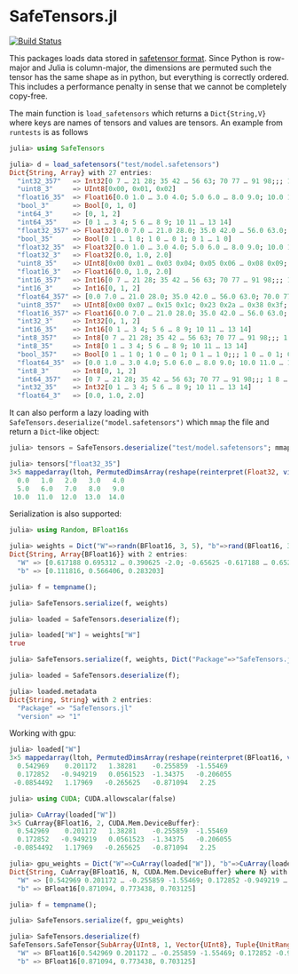 # SafeTensors.jl


[![Build Status](https://github.com/FluxML/SafeTensors.jl/actions/workflows/CI.yml/badge.svg?branch=main)](https://github.com/FluxML/SafeTensors.jl/actions/workflows/CI.yml?query=branch%3Amain)

This packages loads data stored in [safetensor format](https://huggingface.co/docs/safetensors/index).
Since Python is row-major and Julia is column-major, the dimensions are permuted such the tensor has the same shape as in python, but everything is correctly ordered. This includes a performance penalty in sense that we cannot be completely copy-free.

The main function is `load_safetensors` which returns a `Dict{String,V}` where keys are names of tensors and values are tensors. An example from `runtests` is as follows
```julia
julia> using SafeTensors

julia> d = load_safetensors("test/model.safetensors")
Dict{String, Array} with 27 entries:
  "int32_357"   => Int32[0 7 … 21 28; 35 42 … 56 63; 70 77 … 91 98;;; 1 8 … 22 29…
  "uint8_3"     => UInt8[0x00, 0x01, 0x02]
  "float16_35"  => Float16[0.0 1.0 … 3.0 4.0; 5.0 6.0 … 8.0 9.0; 10.0 11.0 … 13.0…
  "bool_3"      => Bool[0, 1, 0]
  "int64_3"     => [0, 1, 2]
  "int64_35"    => [0 1 … 3 4; 5 6 … 8 9; 10 11 … 13 14]
  "float32_357" => Float32[0.0 7.0 … 21.0 28.0; 35.0 42.0 … 56.0 63.0; 70.0 77.0 …
  "bool_35"     => Bool[0 1 … 1 0; 1 0 … 0 1; 0 1 … 1 0]
  "float32_35"  => Float32[0.0 1.0 … 3.0 4.0; 5.0 6.0 … 8.0 9.0; 10.0 11.0 … 13.0…
  "float32_3"   => Float32[0.0, 1.0, 2.0]
  "uint8_35"    => UInt8[0x00 0x01 … 0x03 0x04; 0x05 0x06 … 0x08 0x09; 0x0a 0x0b …
  "float16_3"   => Float16[0.0, 1.0, 2.0]
  "int16_357"   => Int16[0 7 … 21 28; 35 42 … 56 63; 70 77 … 91 98;;; 1 8 … 22 29…
  "int16_3"     => Int16[0, 1, 2]
  "float64_357" => [0.0 7.0 … 21.0 28.0; 35.0 42.0 … 56.0 63.0; 70.0 77.0 … 91.0 …
  "uint8_357"   => UInt8[0x00 0x07 … 0x15 0x1c; 0x23 0x2a … 0x38 0x3f; 0x46 0x4d …
  "float16_357" => Float16[0.0 7.0 … 21.0 28.0; 35.0 42.0 … 56.0 63.0; 70.0 77.0 …
  "int32_3"     => Int32[0, 1, 2]
  "int16_35"    => Int16[0 1 … 3 4; 5 6 … 8 9; 10 11 … 13 14]
  "int8_357"    => Int8[0 7 … 21 28; 35 42 … 56 63; 70 77 … 91 98;;; 1 8 … 22 29;…
  "int8_35"     => Int8[0 1 … 3 4; 5 6 … 8 9; 10 11 … 13 14]
  "bool_357"    => Bool[0 1 … 1 0; 1 0 … 0 1; 0 1 … 1 0;;; 1 0 … 0 1; 0 1 … 1 0; …
  "float64_35"  => [0.0 1.0 … 3.0 4.0; 5.0 6.0 … 8.0 9.0; 10.0 11.0 … 13.0 14.0]
  "int8_3"      => Int8[0, 1, 2]
  "int64_357"   => [0 7 … 21 28; 35 42 … 56 63; 70 77 … 91 98;;; 1 8 … 22 29; 36 …
  "int32_35"    => Int32[0 1 … 3 4; 5 6 … 8 9; 10 11 … 13 14]
  "float64_3"   => [0.0, 1.0, 2.0]
```

It can also perform a lazy loading with `SafeTensors.deserialize("model.safetensors")` which `mmap` the file and return a `Dict`-like object:
```julia
julia> tensors = SafeTensors.deserialize("test/model.safetensors"; mmap = true #= default to `true`=#);

julia> tensors["float32_35"]
3×5 mappedarray(ltoh, PermutedDimsArray(reshape(reinterpret(Float32, view(::Vector{UInt8}, 0x0000000000000ef5:0x0000000000000f30)), 5, 3), (2, 1))) with eltype Float32:
  0.0   1.0   2.0   3.0   4.0
  5.0   6.0   7.0   8.0   9.0
 10.0  11.0  12.0  13.0  14.0
```

Serialization is also supported:

```julia
julia> using Random, BFloat16s

julia> weights = Dict("W"=>randn(BFloat16, 3, 5), "b"=>rand(BFloat16, 3))
Dict{String, Array{BFloat16}} with 2 entries:
  "W" => [0.617188 0.695312 … 0.390625 -2.0; -0.65625 -0.617188 … 0.652344 0.244141; 0.226562 2.70312 … -0.174805 -0.7773…
  "b" => [0.111816, 0.566406, 0.283203]

julia> f = tempname();

julia> SafeTensors.serialize(f, weights)

julia> loaded = SafeTensors.deserialize(f);

julia> loaded["W"] ≈ weights["W"]
true

julia> SafeTensors.serialize(f, weights, Dict("Package"=>"SafeTensors.jl", "version"=>"1"))

julia> loaded = SafeTensors.deserialize(f);

julia> loaded.metadata
Dict{String, String} with 2 entries:
  "Package" => "SafeTensors.jl"
  "version" => "1"
```

Working with gpu:
```julia
julia> loaded["W"]
3×5 mappedarray(ltoh, PermutedDimsArray(reshape(reinterpret(BFloat16, view(::Vector{UInt8}, 0x00000000000000b9:0x00000000000000d6)), 5, 3), (2, 1))) with eltype BFloat16:
  0.542969    0.201172   1.38281    -0.255859  -1.55469
  0.172852   -0.949219   0.0561523  -1.34375   -0.206055
 -0.0854492   1.17969   -0.265625   -0.871094   2.25

julia> using CUDA; CUDA.allowscalar(false)

julia> CuArray(loaded["W"])
3×5 CuArray{BFloat16, 2, CUDA.Mem.DeviceBuffer}:
  0.542969    0.201172   1.38281    -0.255859  -1.55469
  0.172852   -0.949219   0.0561523  -1.34375   -0.206055
 -0.0854492   1.17969   -0.265625   -0.871094   2.25

julia> gpu_weights = Dict("W"=>CuArray(loaded["W"]), "b"=>CuArray(loaded["b"]))
Dict{String, CuArray{BFloat16, N, CUDA.Mem.DeviceBuffer} where N} with 2 entries:
  "W" => [0.542969 0.201172 … -0.255859 -1.55469; 0.172852 -0.949219 … -1.34375 -0.206055; -0.0854492 1.17969 … -0.871094…
  "b" => BFloat16[0.871094, 0.773438, 0.703125]

julia> f = tempname();

julia> SafeTensors.serialize(f, gpu_weights)

julia> SafeTensors.deserialize(f)
SafeTensors.SafeTensor{SubArray{UInt8, 1, Vector{UInt8}, Tuple{UnitRange{UInt64}}, true}} with 2 entries:
  "W" => BFloat16[0.542969 0.201172 … -0.255859 -1.55469; 0.172852 -0.949219 … -1.34375 -0.206055; -0.0854492 1.17969 … -…
  "b" => BFloat16[0.871094, 0.773438, 0.703125]
```
